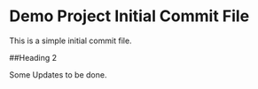 # Demo Project Initial Commit File

This is a simple initial commit file.

##Heading 2

Some Updates to be done.
